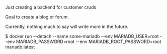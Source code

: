 Just creating a backend for customer cruds

Goal to create a blog or forum.

Currently, nothing much to say will write more in the future.

$ docker run --detach --name some-mariadb --env MARIADB_USER=root --env MARIADB_PASSWORD=root --env
MARIADB_ROOT_PASSWORD=root mariadb:latest
